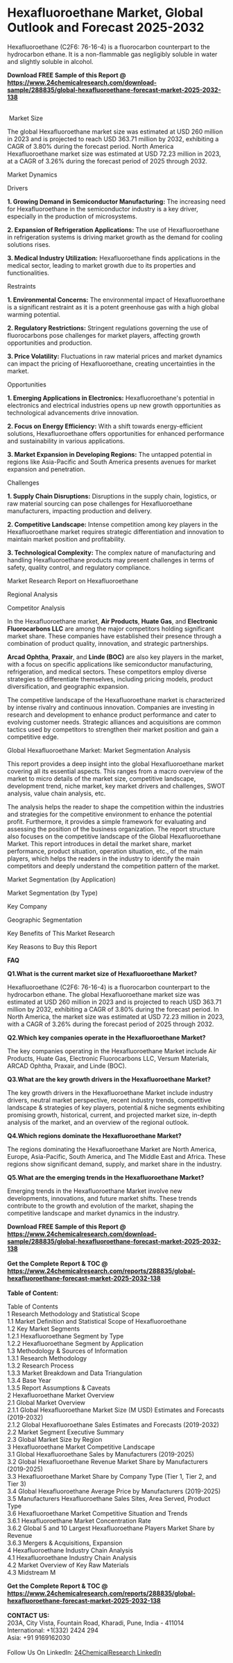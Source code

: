 <h1>Hexafluoroethane Market, Global Outlook and Forecast 2025-2032</h1><p>Hexafluoroethane (C2F6: 76-16-4) is a fluorocarbon counterpart to the hydrocarbon ethane. It is a non-flammable gas negligibly soluble in water and slightly soluble in alcohol.</p><p>
</p><p></p><div><b>Download FREE Sample of this Report @ 
            <a href="https://www.24chemicalresearch.com/download-sample/288835/global-hexafluoroethane-forecast-market-2025-2032-138">
            https://www.24chemicalresearch.com/download-sample/288835/global-hexafluoroethane-forecast-market-2025-2032-138</a></b></div><br><p>
 Market Size</p><p>
</p><p>The global Hexafluoroethane market size was estimated at USD 260 million in 2023 and is projected to reach USD 363.71 million by 2032, exhibiting a CAGR of 3.80% during the forecast period. North America Hexafluoroethane market size was estimated at USD 72.23 million in 2023, at a CAGR of 3.26% during the forecast period of 2025 through 2032.</p><p>
Market Dynamics</p><p>
Drivers</p><p>
</p><p><strong>1. Growing Demand in Semiconductor Manufacturing:</strong> The increasing need for Hexafluoroethane in the semiconductor industry is a key driver, especially in the production of microsystems.</p><p>
</p><p><strong>2. Expansion of Refrigeration Applications:</strong> The use of Hexafluoroethane in refrigeration systems is driving market growth as the demand for cooling solutions rises.</p><p>
</p><p><strong>3. Medical Industry Utilization:</strong> Hexafluoroethane finds applications in the medical sector, leading to market growth due to its properties and functionalities.</p><p>
Restraints</p><p>
</p><p><strong>1. Environmental Concerns:</strong> The environmental impact of Hexafluoroethane is a significant restraint as it is a potent greenhouse gas with a high global warming potential.</p><p>
</p><p><strong>2. Regulatory Restrictions:</strong> Stringent regulations governing the use of fluorocarbons pose challenges for market players, affecting growth opportunities and production.</p><p>
</p><p><strong>3. Price Volatility:</strong> Fluctuations in raw material prices and market dynamics can impact the pricing of Hexafluoroethane, creating uncertainties in the market.</p><p>
Opportunities</p><p>
</p><p><strong>1. Emerging Applications in Electronics:</strong> Hexafluoroethane's potential in electronics and electrical industries opens up new growth opportunities as technological advancements drive innovation.</p><p>
</p><p><strong>2. Focus on Energy Efficiency:</strong> With a shift towards energy-efficient solutions, Hexafluoroethane offers opportunities for enhanced performance and sustainability in various applications.</p><p>
</p><p><strong>3. Market Expansion in Developing Regions:</strong> The untapped potential in regions like Asia-Pacific and South America presents avenues for market expansion and penetration.</p><p>
Challenges</p><p>
</p><p><strong>1. Supply Chain Disruptions:</strong> Disruptions in the supply chain, logistics, or raw material sourcing can pose challenges for Hexafluoroethane manufacturers, impacting production and delivery.</p><p>
</p><p><strong>2. Competitive Landscape:</strong> Intense competition among key players in the Hexafluoroethane market requires strategic differentiation and innovation to maintain market position and profitability.</p><p>
</p><p><strong>3. Technological Complexity:</strong> The complex nature of manufacturing and handling Hexafluoroethane products may present challenges in terms of safety, quality control, and regulatory compliance.</p><p>
Market Research Report on Hexafluoroethane</p><p>
Regional Analysis</p><p>
</p><p>
Competitor Analysis</p><p>
</p><p>In the Hexafluoroethane market, <strong>Air Products</strong>, <strong>Huate Gas</strong>, and <strong>Electronic Fluorocarbons LLC</strong> are among the major competitors holding significant market share. These companies have established their presence through a combination of product quality, innovation, and strategic partnerships.</p><p>
</p><p><strong>Arcad Ophtha</strong>, <strong>Praxair</strong>, and <strong>Linde (BOC)</strong> are also key players in the market, with a focus on specific applications like semiconductor manufacturing, refrigeration, and medical sectors. These competitors employ diverse strategies to differentiate themselves, including pricing models, product diversification, and geographic expansion.</p><p>
</p><p>The competitive landscape of the Hexafluoroethane market is characterized by intense rivalry and continuous innovation. Companies are investing in research and development to enhance product performance and cater to evolving customer needs. Strategic alliances and acquisitions are common tactics used by competitors to strengthen their market position and gain a competitive edge.</p><p>
Global Hexafluoroethane Market: Market Segmentation Analysis</p><p>
</p><p>This report provides a deep insight into the global Hexafluoroethane market covering all its essential aspects. This ranges from a macro overview of the market to micro details of the market size, competitive landscape, development trend, niche market, key market drivers and challenges, SWOT analysis, value chain analysis, etc.</p><p>
</p><p>The analysis helps the reader to shape the competition within the industries and strategies for the competitive environment to enhance the potential profit. Furthermore, it provides a simple framework for evaluating and assessing the position of the business organization. The report structure also focuses on the competitive landscape of the Global Hexafluoroethane Market. This report introduces in detail the market share, market performance, product situation, operation situation, etc., of the main players, which helps the readers in the industry to identify the main competitors and deeply understand the competition pattern of the market.</p><p>
Market Segmentation (by Application)</p><p>
</p><p>
Market Segmentation (by Type)</p><p>
</p><p>
Key Company</p><p>
</p><p>
Geographic Segmentation</p><p>
</p><p>
Key Benefits of This Market Research</p><p>
</p><p>
Key Reasons to Buy this Report</p><p>
</p><p>
<strong>FAQ</strong></p><p>
<strong>Q1.What is the current market size of Hexafluoroethane Market?</strong></p><p>
</p><p>Hexafluoroethane (C2F6: 76-16-4) is a fluorocarbon counterpart to the hydrocarbon ethane. The global Hexafluoroethane market size was estimated at USD 260 million in 2023 and is projected to reach USD 363.71 million by 2032, exhibiting a CAGR of 3.80% during the forecast period. In North America, the market size was estimated at USD 72.23 million in 2023, with a CAGR of 3.26% during the forecast period of 2025 through 2032.</p><p>
<strong>Q2.Which key companies operate in the Hexafluoroethane Market?</strong></p><p>
</p><p>The key companies operating in the Hexafluoroethane Market include Air Products, Huate Gas, Electronic Fluorocarbons LLC, Versum Materials, ARCAD Ophtha, Praxair, and Linde (BOC).</p><p>
<strong>Q3.What are the key growth drivers in the Hexafluoroethane Market?</strong></p><p>
</p><p>The key growth drivers in the Hexafluoroethane Market include industry drivers, neutral market perspective, recent industry trends, competitive landscape &amp; strategies of key players, potential &amp; niche segments exhibiting promising growth, historical, current, and projected market size, in-depth analysis of the market, and an overview of the regional outlook.</p><p>
<strong>Q4.Which regions dominate the Hexafluoroethane Market?</strong></p><p>
</p><p>The regions dominating the Hexafluoroethane Market are North America, Europe, Asia-Pacific, South America, and The Middle East and Africa. These regions show significant demand, supply, and market share in the industry.</p><p>
<strong>Q5.What are the emerging trends in the Hexafluoroethane Market?</strong></p><p>
</p><p>Emerging trends in the Hexafluoroethane Market involve new developments, innovations, and future market shifts. These trends contribute to the growth and evolution of the market, shaping the competitive landscape and market dynamics in the industry.</p><div><b>Download FREE Sample of this Report @ 
            <a href="https://www.24chemicalresearch.com/download-sample/288835/global-hexafluoroethane-forecast-market-2025-2032-138">
            https://www.24chemicalresearch.com/download-sample/288835/global-hexafluoroethane-forecast-market-2025-2032-138</a></b></div><br><div><b>Get the Complete Report & TOC @ 
            <a href="https://www.24chemicalresearch.com/reports/288835/global-hexafluoroethane-forecast-market-2025-2032-138">
            https://www.24chemicalresearch.com/reports/288835/global-hexafluoroethane-forecast-market-2025-2032-138</a></b></div><br>
            <b>Table of Content:</b><p>Table of Contents<br />
1 Research Methodology and Statistical Scope<br />
1.1 Market Definition and Statistical Scope of Hexafluoroethane<br />
1.2 Key Market Segments<br />
1.2.1 Hexafluoroethane Segment by Type<br />
1.2.2 Hexafluoroethane Segment by Application<br />
1.3 Methodology & Sources of Information<br />
1.3.1 Research Methodology<br />
1.3.2 Research Process<br />
1.3.3 Market Breakdown and Data Triangulation<br />
1.3.4 Base Year<br />
1.3.5 Report Assumptions & Caveats<br />
2 Hexafluoroethane Market Overview<br />
2.1 Global Market Overview<br />
2.1.1 Global Hexafluoroethane Market Size (M USD) Estimates and Forecasts (2019-2032)<br />
2.1.2 Global Hexafluoroethane Sales Estimates and Forecasts (2019-2032)<br />
2.2 Market Segment Executive Summary<br />
2.3 Global Market Size by Region<br />
3 Hexafluoroethane Market Competitive Landscape<br />
3.1 Global Hexafluoroethane Sales by Manufacturers (2019-2025)<br />
3.2 Global Hexafluoroethane Revenue Market Share by Manufacturers (2019-2025)<br />
3.3 Hexafluoroethane Market Share by Company Type (Tier 1, Tier 2, and Tier 3)<br />
3.4 Global Hexafluoroethane Average Price by Manufacturers (2019-2025)<br />
3.5 Manufacturers Hexafluoroethane Sales Sites, Area Served, Product Type<br />
3.6 Hexafluoroethane Market Competitive Situation and Trends<br />
3.6.1 Hexafluoroethane Market Concentration Rate<br />
3.6.2 Global 5 and 10 Largest Hexafluoroethane Players Market Share by Revenue<br />
3.6.3 Mergers & Acquisitions, Expansion<br />
4 Hexafluoroethane Industry Chain Analysis<br />
4.1 Hexafluoroethane Industry Chain Analysis<br />
4.2 Market Overview of Key Raw Materials<br />
4.3 Midstream M</p><div><b>Get the Complete Report & TOC @ 
            <a href="https://www.24chemicalresearch.com/reports/288835/global-hexafluoroethane-forecast-market-2025-2032-138">
            https://www.24chemicalresearch.com/reports/288835/global-hexafluoroethane-forecast-market-2025-2032-138</a></b></div><br><b>CONTACT US:</b><br>
            203A, City Vista, Fountain Road, Kharadi, Pune, India - 411014<br>
            International: +1(332) 2424 294<br>
            Asia: +91 9169162030 <br><br>
            Follow Us On LinkedIn: <a href="https://www.linkedin.com/company/24chemicalresearch/">24ChemicalResearch LinkedIn</a>